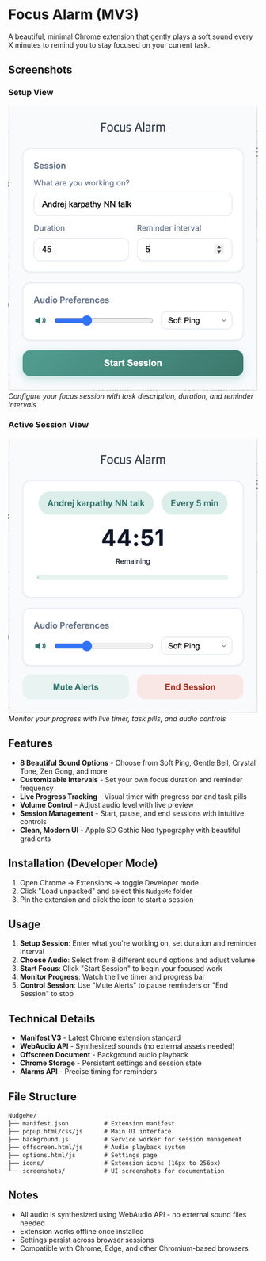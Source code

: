 # Focus Alarm (MV3)

A beautiful, minimal Chrome extension that gently plays a soft sound every X minutes to remind you to stay focused on your current task.

## Screenshots

### Setup View
![Focus Alarm Setup](screenshots/setup-view.png)
*Configure your focus session with task description, duration, and reminder intervals*

### Active Session View
![Focus Alarm Active Session](screenshots/active-session.png)
*Monitor your progress with live timer, task pills, and audio controls*

## Features

- **8 Beautiful Sound Options** - Choose from Soft Ping, Gentle Bell, Crystal Tone, Zen Gong, and more
- **Customizable Intervals** - Set your own focus duration and reminder frequency
- **Live Progress Tracking** - Visual timer with progress bar and task pills
- **Volume Control** - Adjust audio level with live preview
- **Session Management** - Start, pause, and end sessions with intuitive controls
- **Clean, Modern UI** - Apple SD Gothic Neo typography with beautiful gradients

## Installation (Developer Mode)

1. Open Chrome → Extensions → toggle Developer mode
2. Click "Load unpacked" and select this `NudgeMe` folder
3. Pin the extension and click the icon to start a session

## Usage

1. **Setup Session**: Enter what you're working on, set duration and reminder interval
2. **Choose Audio**: Select from 8 different sound options and adjust volume
3. **Start Focus**: Click "Start Session" to begin your focused work
4. **Monitor Progress**: Watch the live timer and progress bar
5. **Control Session**: Use "Mute Alerts" to pause reminders or "End Session" to stop

## Technical Details

- **Manifest V3** - Latest Chrome extension standard
- **WebAudio API** - Synthesized sounds (no external assets needed)
- **Offscreen Document** - Background audio playback
- **Chrome Storage** - Persistent settings and session state
- **Alarms API** - Precise timing for reminders

## File Structure

```
NudgeMe/
├── manifest.json          # Extension manifest
├── popup.html/css/js      # Main UI interface
├── background.js          # Service worker for session management
├── offscreen.html/js      # Audio playback system
├── options.html/js        # Settings page
├── icons/                 # Extension icons (16px to 256px)
└── screenshots/           # UI screenshots for documentation
```

## Notes

- All audio is synthesized using WebAudio API - no external sound files needed
- Extension works offline once installed
- Settings persist across browser sessions
- Compatible with Chrome, Edge, and other Chromium-based browsers


